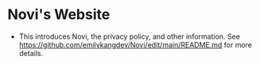 # Novi's Website

- This introduces Novi, the privacy policy, and other information. See https://github.com/emilykangdev/Novi/edit/main/README.md for more details.
